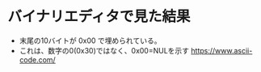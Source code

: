 # バイナリエディタで見た結果

- 末尾の10バイトが 0x00 で埋められている。
- これは、数字の0(0x30)ではなく、0x00=NULを示す
  https://www.ascii-code.com/
